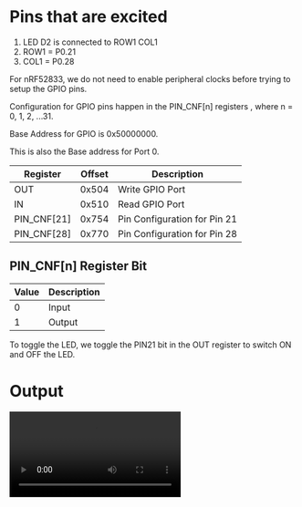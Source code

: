 # Pins that are excited 

1. LED D2 is connected to ROW1 COL1
2. ROW1 = P0.21 
3. COL1 = P0.28

For nRF52833, we do not need to enable peripheral clocks before trying to setup the GPIO pins. 

Configuration for GPIO pins happen in the PIN_CNF\[n\] registers , where n = 0, 1, 2, ...31. 

Base Address for GPIO is 0x50000000. 

This is also the Base address for Port 0. 

| Register | Offset | Description |
| --------------- | --------------- | --------------- |
| OUT | 0x504 | Write GPIO Port |
| IN | 0x510 | Read GPIO Port |
|PIN_CNF\[21\] | 0x754 | Pin Configuration for Pin 21|
|PIN_CNF\[28\] | 0x770 | Pin Configuration for Pin 28|


## PIN_CNF\[n\] Register Bit 

| Value | Description |
| -------------- | --------------- |
| 0 | Input |
| 1 | Output |


To toggle the LED, we toggle the PIN21 bit in the OUT register to switch ON and OFF the LED. 

# Output

![Video](./videos/bare_metal_blink.mp4)

